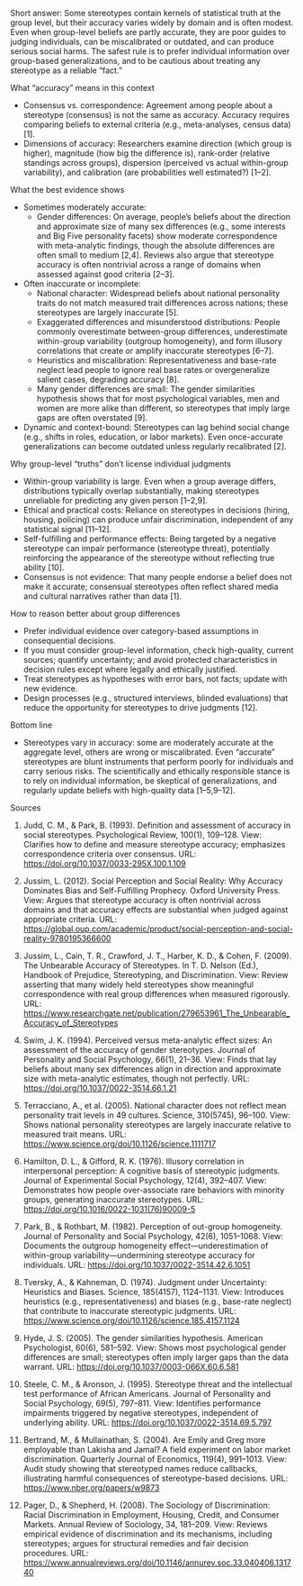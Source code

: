 Short answer: Some stereotypes contain kernels of statistical truth at the group level, but their accuracy varies widely by domain and is often modest. Even when group-level beliefs are partly accurate, they are poor guides to judging individuals, can be miscalibrated or outdated, and can produce serious social harms. The safest rule is to prefer individual information over group-based generalizations, and to be cautious about treating any stereotype as a reliable “fact.”

What “accuracy” means in this context
- Consensus vs. correspondence: Agreement among people about a stereotype (consensus) is not the same as accuracy. Accuracy requires comparing beliefs to external criteria (e.g., meta-analyses, census data) [1].
- Dimensions of accuracy: Researchers examine direction (which group is higher), magnitude (how big the difference is), rank-order (relative standings across groups), dispersion (perceived vs actual within-group variability), and calibration (are probabilities well estimated?) [1–2].

What the best evidence shows
- Sometimes moderately accurate:
  - Gender differences: On average, people’s beliefs about the direction and approximate size of many sex differences (e.g., some interests and Big Five personality facets) show moderate correspondence with meta-analytic findings, though the absolute differences are often small to medium [2,4]. Reviews also argue that stereotype accuracy is often nontrivial across a range of domains when assessed against good criteria [2–3].
- Often inaccurate or incomplete:
  - National character: Widespread beliefs about national personality traits do not match measured trait differences across nations; these stereotypes are largely inaccurate [5].
  - Exaggerated differences and misunderstood distributions: People commonly overestimate between-group differences, underestimate within-group variability (outgroup homogeneity), and form illusory correlations that create or amplify inaccurate stereotypes [6–7].
  - Heuristics and miscalibration: Representativeness and base-rate neglect lead people to ignore real base rates or overgeneralize salient cases, degrading accuracy [8].
  - Many gender differences are small: The gender similarities hypothesis shows that for most psychological variables, men and women are more alike than different, so stereotypes that imply large gaps are often overstated [9].
- Dynamic and context-bound: Stereotypes can lag behind social change (e.g., shifts in roles, education, or labor markets). Even once-accurate generalizations can become outdated unless regularly recalibrated [2].

Why group-level “truths” don’t license individual judgments
- Within-group variability is large. Even when a group average differs, distributions typically overlap substantially, making stereotypes unreliable for predicting any given person [1–2,9].
- Ethical and practical costs: Reliance on stereotypes in decisions (hiring, housing, policing) can produce unfair discrimination, independent of any statistical signal [11–12].
- Self-fulfilling and performance effects: Being targeted by a negative stereotype can impair performance (stereotype threat), potentially reinforcing the appearance of the stereotype without reflecting true ability [10].
- Consensus is not evidence: That many people endorse a belief does not make it accurate; consensual stereotypes often reflect shared media and cultural narratives rather than data [1].

How to reason better about group differences
- Prefer individual evidence over category-based assumptions in consequential decisions.
- If you must consider group-level information, check high-quality, current sources; quantify uncertainty; and avoid protected characteristics in decision rules except where legally and ethically justified.
- Treat stereotypes as hypotheses with error bars, not facts; update with new evidence.
- Design processes (e.g., structured interviews, blinded evaluations) that reduce the opportunity for stereotypes to drive judgments [12].

Bottom line
- Stereotypes vary in accuracy: some are moderately accurate at the aggregate level, others are wrong or miscalibrated. Even “accurate” stereotypes are blunt instruments that perform poorly for individuals and carry serious risks. The scientifically and ethically responsible stance is to rely on individual information, be skeptical of generalizations, and regularly update beliefs with high-quality data [1–5,9–12].

Sources
1) Judd, C. M., & Park, B. (1993). Definition and assessment of accuracy in social stereotypes. Psychological Review, 100(1), 109–128. View: Clarifies how to define and measure stereotype accuracy; emphasizes correspondence criteria over consensus. URL: https://doi.org/10.1037/0033-295X.100.1.109

2) Jussim, L. (2012). Social Perception and Social Reality: Why Accuracy Dominates Bias and Self-Fulfilling Prophecy. Oxford University Press. View: Argues that stereotype accuracy is often nontrivial across domains and that accuracy effects are substantial when judged against appropriate criteria. URL: https://global.oup.com/academic/product/social-perception-and-social-reality-9780195366600

3) Jussim, L., Cain, T. R., Crawford, J. T., Harber, K. D., & Cohen, F. (2009). The Unbearable Accuracy of Stereotypes. In T. D. Nelson (Ed.), Handbook of Prejudice, Stereotyping, and Discrimination. View: Review asserting that many widely held stereotypes show meaningful correspondence with real group differences when measured rigorously. URL: https://www.researchgate.net/publication/279653961_The_Unbearable_Accuracy_of_Stereotypes

4) Swim, J. K. (1994). Perceived versus meta-analytic effect sizes: An assessment of the accuracy of gender stereotypes. Journal of Personality and Social Psychology, 66(1), 21–36. View: Finds that lay beliefs about many sex differences align in direction and approximate size with meta-analytic estimates, though not perfectly. URL: https://doi.org/10.1037/0022-3514.66.1.21

5) Terracciano, A., et al. (2005). National character does not reflect mean personality trait levels in 49 cultures. Science, 310(5745), 96–100. View: Shows national personality stereotypes are largely inaccurate relative to measured trait means. URL: https://www.science.org/doi/10.1126/science.1111717

6) Hamilton, D. L., & Gifford, R. K. (1976). Illusory correlation in interpersonal perception: A cognitive basis of stereotypic judgments. Journal of Experimental Social Psychology, 12(4), 392–407. View: Demonstrates how people over-associate rare behaviors with minority groups, generating inaccurate stereotypes. URL: https://doi.org/10.1016/0022-1031(76)90009-5

7) Park, B., & Rothbart, M. (1982). Perception of out-group homogeneity. Journal of Personality and Social Psychology, 42(6), 1051–1068. View: Documents the outgroup homogeneity effect—underestimation of within-group variability—undermining stereotype accuracy for individuals. URL: https://doi.org/10.1037/0022-3514.42.6.1051

8) Tversky, A., & Kahneman, D. (1974). Judgment under Uncertainty: Heuristics and Biases. Science, 185(4157), 1124–1131. View: Introduces heuristics (e.g., representativeness) and biases (e.g., base-rate neglect) that contribute to inaccurate stereotypic judgments. URL: https://www.science.org/doi/10.1126/science.185.4157.1124

9) Hyde, J. S. (2005). The gender similarities hypothesis. American Psychologist, 60(6), 581–592. View: Shows most psychological gender differences are small; stereotypes often imply larger gaps than the data warrant. URL: https://doi.org/10.1037/0003-066X.60.6.581

10) Steele, C. M., & Aronson, J. (1995). Stereotype threat and the intellectual test performance of African Americans. Journal of Personality and Social Psychology, 69(5), 797–811. View: Identifies performance impairments triggered by negative stereotypes, independent of underlying ability. URL: https://doi.org/10.1037/0022-3514.69.5.797

11) Bertrand, M., & Mullainathan, S. (2004). Are Emily and Greg more employable than Lakisha and Jamal? A field experiment on labor market discrimination. Quarterly Journal of Economics, 119(4), 991–1013. View: Audit study showing that stereotyped names reduce callbacks, illustrating harmful consequences of stereotype-based decisions. URL: https://www.nber.org/papers/w9873

12) Pager, D., & Shepherd, H. (2008). The Sociology of Discrimination: Racial Discrimination in Employment, Housing, Credit, and Consumer Markets. Annual Review of Sociology, 34, 181–209. View: Reviews empirical evidence of discrimination and its mechanisms, including stereotypes; argues for structural remedies and fair decision procedures. URL: https://www.annualreviews.org/doi/10.1146/annurev.soc.33.040406.131740